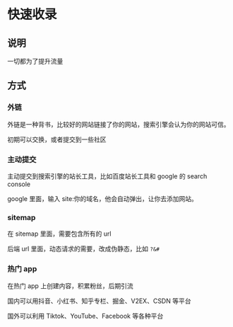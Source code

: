# 快速收录

## 说明

一切都为了提升流量

## 方式

### 外链

外链是一种背书，比较好的网站链接了你的网站，搜索引擎会认为你的网站可信。

初期可以交换，或者提交到一些社区

### 主动提交

主动提交到搜索引擎的站长工具，比如百度站长工具和 google 的 search console

google 里面，输入 site:你的域名，他会自动弹出，让你去添加网站。

### sitemap

在 sitemap 里面，需要包含所有的 url

后端 url 里面，动态请求的需要，改成伪静态，比如 `?&#`

### 热门 app

在热门 app 上创建内容，积累粉丝，后期引流

国内可以用抖音、小红书、知乎专栏、掘金、V2EX、CSDN 等平台

国外可以利用 Tiktok、YouTube、Facebook 等各种平台
